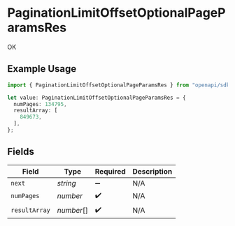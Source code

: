 # PaginationLimitOffsetOptionalPageParamsRes

OK

## Example Usage

```typescript
import { PaginationLimitOffsetOptionalPageParamsRes } from "openapi/sdk/models/operations";

let value: PaginationLimitOffsetOptionalPageParamsRes = {
  numPages: 134795,
  resultArray: [
    849673,
  ],
};
```

## Fields

| Field              | Type               | Required           | Description        |
| ------------------ | ------------------ | ------------------ | ------------------ |
| `next`             | *string*           | :heavy_minus_sign: | N/A                |
| `numPages`         | *number*           | :heavy_check_mark: | N/A                |
| `resultArray`      | *number*[]         | :heavy_check_mark: | N/A                |